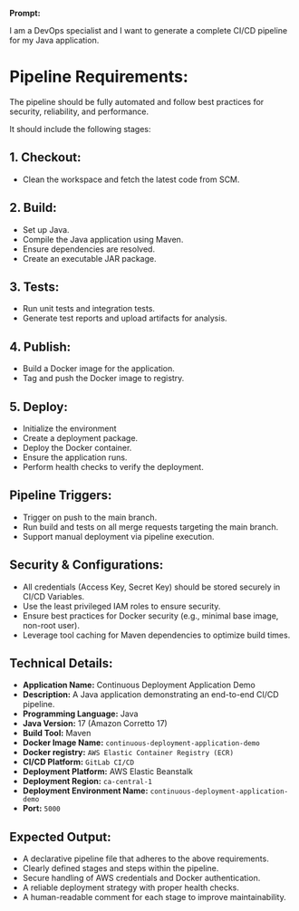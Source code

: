 **Prompt:**  

I am a DevOps specialist and I want to generate a complete CI/CD pipeline for my Java application.  

# **Pipeline Requirements:**  
The pipeline should be fully automated and follow best practices for security, reliability, and performance.  

It should include the following stages:  

## **1. Checkout:**  
- Clean the workspace and fetch the latest code from SCM.  

## **2. Build:**  
- Set up Java.   
- Compile the Java application using Maven.  
- Ensure dependencies are resolved.  
- Create an executable JAR package.  

## **3. Tests:**  
- Run unit tests and integration tests.  
- Generate test reports and upload artifacts for analysis.  

## **4. Publish:**  
- Build a Docker image for the application.  
- Tag and push the Docker image to registry. 

## **5. Deploy:**  
- Initialize the environment
- Create a deployment package.  
- Deploy the Docker container.   
- Ensure the application runs.  
- Perform health checks to verify the deployment.  

## **Pipeline Triggers:**  
- Trigger on push to the main branch.  
- Run build and tests on all merge requests targeting the main branch.  
- Support manual deployment via pipeline execution.  

## **Security & Configurations:**  
- All credentials (Access Key, Secret Key) should be stored securely in CI/CD Variables.  
- Use the least privileged IAM roles to ensure security.  
- Ensure best practices for Docker security (e.g., minimal base image, non-root user).  
- Leverage tool caching for Maven dependencies to optimize build times.  

## **Technical Details:**  
- **Application Name:** Continuous Deployment Application Demo  
- **Description:** A Java application demonstrating an end-to-end CI/CD pipeline.  
- **Programming Language:** Java  
- **Java Version:** 17 (Amazon Corretto 17)  
- **Build Tool:** Maven  
- **Docker Image Name:** `continuous-deployment-application-demo`  
- **Docker registry:** `AWS Elastic Container Registry (ECR)` 
- **CI/CD Platform:** `GitLab CI/CD`
- **Deployment Platform:** AWS Elastic Beanstalk  
- **Deployment Region:** `ca-central-1`  
- **Deployment Environment Name:** `continuous-deployment-application-demo`  
- **Port:** `5000`  

## **Expected Output:**  
- A declarative pipeline file that adheres to the above requirements.  
- Clearly defined stages and steps within the pipeline.  
- Secure handling of AWS credentials and Docker authentication.  
- A reliable deployment strategy with proper health checks.  
- A human-readable comment for each stage to improve maintainability.  